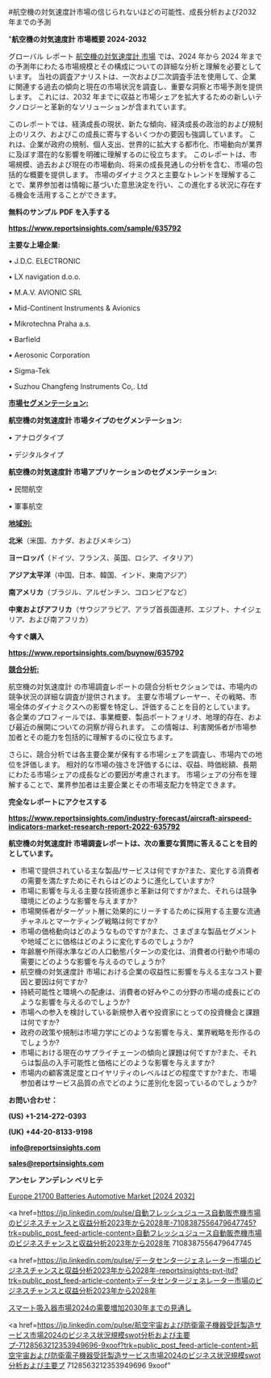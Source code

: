 #航空機の対気速度計市場の信じられないほどの可能性、成長分析および2032年までの予測

"<strong>航空機の対気速度計 市場概要 2024-2032</strong>

グローバル レポート <a href=https://www.reportsinsights.com/sample/635792>航空機の対気速度計 市場</a> では、2024 年から 2024 年までの予測年にわたる市場規模とその構成についての詳細な分析と理解を必要としています。 当社の調査アナリストは、一次および二次調査手法を使用して、企業に関連する過去の傾向と現在の市場状況を調査し、重要な洞察と市場予測を提供します。 これには、2032 年までに収益と市場シェアを拡大​​するための新しいテクノロジーと革新的なソリューションが含まれています。

このレポートでは、経済成長の現状、新たな傾向、経済成長の政治的および規制上のリスク、およびこの成長に寄与するいくつかの要因も強調しています。 これは、企業が政府の規制、個人支出、世界的に拡大する都市化、市場動向が業界に及ぼす潜在的な影響を明確に理解するのに役立ちます。 このレポートは、市場規模、過去および現在の市場動向、将来の成長見通しの分析を含む、市場の包括的な概要を提供します。 市場のダイナミクスと主要なトレンドを理解することで、業界参加者は情報に基づいた意思決定を行い、この進化する状況に存在する機会を活用することができます。

<strong><b>無料のサンプル PDF を入手する</b></strong>

<a href=https://www.reportsinsights.com/sample/635792><strong><u>https://www.reportsinsights.com/sample/635792</u></strong></a>

<strong>主要な上場企業:</strong>

• J.D.C. ELECTRONIC

• LX navigation d.o.o.

• M.A.V. AVIONIC SRL

• Mid-Continent Instruments & Avionics

• Mikrotechna Praha a.s.

• Barfield

• Aerosonic Corporation

• Sigma-Tek

• Suzhou Changfeng Instruments Co,. Ltd

<strong><u>市場セグメンテーション</u></strong><strong><u>:</u></strong>

<strong>航空機の対気速度計 市場タイプのセグメンテーション:</strong>

• アナログタイプ

• デジタルタイプ

<strong>航空機の対気速度計 市場アプリケーションのセグメンテーション:</strong>

• 民間航空

• 軍事航空

<strong><u>地域別</u></strong><strong><u>:</u></strong>

<strong>北米</strong>（米国、カナダ、およびメキシコ）

<strong>ヨーロッパ</strong>（ドイツ、フランス、英国、ロシア、イタリア）

<strong>アジア太平洋</strong>（中国、日本、韓国、インド、東南アジア）

<strong>南アメリカ</strong>（ブラジル、アルゼンチン、コロンビアなど）

<strong>中東およびアフリカ</strong>（サウジアラビア、アラブ首長国連邦、エジプト、ナイジェリア、および南アフリカ）

<strong>今すぐ購入</strong>

<a href=https://www.reportsinsights.com/buynow/635792><strong><u>https://www.reportsinsights.com/buynow/635792</u></strong></a>

<strong><u>競合分析:</u></strong>

航空機の対気速度計 の市場調査レポートの競合分析セクションでは、市場内の競争状況の詳細な調査が提供されます。 主要な市場プレーヤー、その戦略、市場全体のダイナミクスへの影響を特定し、評価することを目的としています。 各企業のプロフィールでは、事業概要、製品ポートフォリオ、地理的存在、および最近の展開についての洞察が得られます。 この情報は、利害関係者が市場参加者とその能力を包括的に理解するのに役立ちます。

さらに、競合分析では各主要企業が保有する市場シェアを調査し、市場内での地位を評価します。 相対的な市場の強さを評価するには、収益、時価総額、長期にわたる市場シェアの成長などの要因が考慮されます。 市場シェアの分布を理解することで、業界参加者は主要企業とその市場支配力を特定できます。

<strong>完全なレポートにアクセスする</strong>

<a href=https://www.reportsinsights.com/industry-forecast/aircraft-airspeed-indicators-market-research-report-2022-635792><strong><u><b>https://www.reportsinsights.com/industry-forecast/aircraft-airspeed-indicators-market-research-report-2022-635792</b></u></strong></a>

<strong><b>航空機の対気速度計 市場調査レポートは、次の重要な質問に答えることを目的としています。</b></strong>
<ul>
  <li>市場で提供されている主な製品/サービスは何ですか?また、変化する消費者の需要を満たすためにそれらはどのように進化していますか?</li>
  <li>市場に影響を与える主要な技術進歩と革新は何ですか?また、それらは競争環境にどのような影響を与えますか?</li>
  <li>市場関係者がターゲット層に効果的にリーチするために採用する主要な流通チャネルとマーケティング戦略は何ですか?</li>
  <li>市場の価格動向はどのようなものですか?また、さまざまな製品セグメントや地域ごとに価格はどのように変化するのでしょうか?</li>
  <li>年齢層や所得水準などの人口動態パターンの変化は、消費者の行動や市場の需要にどのような影響を与えるのでしょうか?</li>
  <li>航空機の対気速度計 市場における企業の収益性に影響を与える主なコスト要因と要因は何ですか?</li>
  <li>持続可能性と環境への配慮は、消費者の好みやこの分野の市場の成長にどのような影響を与えるのでしょうか?</li>
  <li>市場への参入を検討している新規参入者や投資家にとっての投資機会と課題は何ですか?</li>
  <li>政府の政策や規制は市場力学にどのような影響を与え、業界戦略を形作るのでしょうか?</li>
  <li>市場における現在のサプライチェーンの傾向と課題は何ですか?また、それらは製品の入手可能性と価格にどのような影響を与えますか?</li>
  <li>市場内の顧客満足度とロイヤリティのレベルはどの程度ですか?また、市場参加者はサービス品質の点でどのように差別化を図っているのでしょうか?</li>
</ul>
<strong>お問い合わせ：</strong>

<strong>(US) +1-214-272-0393</strong>

<strong>(UK) +44-20-8133-9198</strong>

<strong> </strong><a href=info@reportsinsights.com><strong><u>info@reportsinsights.com</u></strong></a>

<a href=sales@reportsinsights.com><strong><u>sales@reportsinsights.com</u></strong></a>

<strong>アンセレ アンデレン ベリヒテ</strong>

<a href=https://www.linkedin.com/pulse/europe-21700-batteries-automotive-market-2c4vf/>Europe 21700 Batteries Automotive Market [2024 2032]</a>

<a href=https://jp.linkedin.com/pulse/自動フレッシュジュース自動販売機市場のビジネスチャンスと収益分析2023年から2028年-7108387556479647745?trk=public_post_feed-article-content>自動フレッシュジュース自動販売機市場のビジネスチャンスと収益分析2023年から2028年 7108387556479647745</a>

<a href=https://jp.linkedin.com/pulse/データセンタージェネレーター市場のビジネスチャンスと収益分析2023年から2028年-reportsinsights-pvt-ltd?trk=public_post_feed-article-content>データセンタージェネレーター市場のビジネスチャンスと収益分析2023年から2028年</a>

<a href=https://www.linkedin.com/pulse/スマート吸入器市場2024の需要増加2030年までの見通し-infopulse-daily-360/>スマート吸入器市場2024の需要増加2030年までの見通し</a>

<a href=https://jp.linkedin.com/pulse/航空宇宙および防衛電子機器受託製造サービス市場2024のビジネス状況規模swot分析および主要プ-7128563212353949696-9xoof?trk=public_post_feed-article-content>航空宇宙および防衛電子機器受託製造サービス市場2024のビジネス状況規模swot分析および主要プ 7128563212353949696 9xoof</a>"
